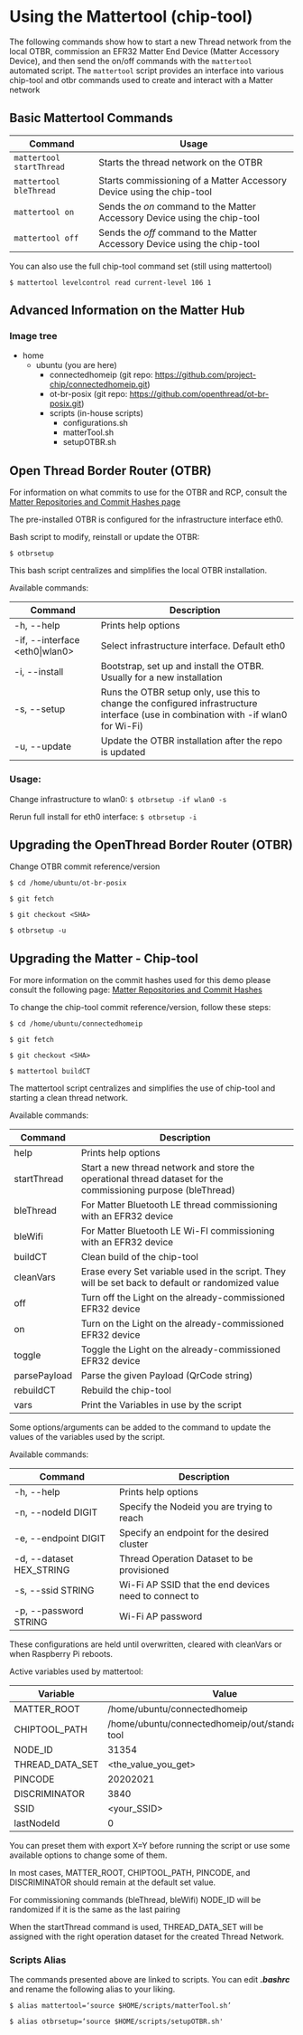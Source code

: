# Using the Mattertool (chip-tool)

The following commands show how to start a new Thread network from the local
OTBR, commission an EFR32 Matter End Device (Matter Accessory Device), and then
send the on/off commands with the `mattertool` automated script. The `mattertool` 
script provides an interface into various chip-tool and otbr commands used to create 
and interact with a Matter network

## Basic Mattertool Commands

| **Command**              | **Usage**                                                                 |
| ------------------------ | ------------------------------------------------------------------------- |
| `mattertool startThread` | Starts the thread network on the OTBR                                     |
| `mattertool bleThread`   | Starts commissioning of a Matter Accessory Device using the chip-tool      |
| `mattertool on`          | Sends the _on_ command to the Matter Accessory Device using the chip-tool  |
| `mattertool off`         | Sends the _off_ command to the Matter Accessory Device using the chip-tool |

You can also use the full chip-tool command set (still using mattertool)

```shell
$ mattertool levelcontrol read current-level 106 1
```
## Advanced Information on the Matter Hub

### Image tree

-   home
    -   ubuntu (you are here)
        -   connectedhomeip (git repo:
            https://github.com/project-chip/connectedhomeip.git)
        -   ot-br-posix (git repo:
            https://github.com/openthread/ot-br-posix.git)
        -   scripts (in-house scripts)
            -   configurations.sh
            -   matterTool.sh
            -   setupOTBR.sh

## Open Thread Border Router (OTBR)

For information on what commits to use for the OTBR and RCP, consult the
[Matter Repositories and Commit Hashes page](/matter/<docspace-docleaf-version>/matter-prerequisites)

The pre-installed OTBR is configured for the infrastructure interface eth0.

Bash script to modify, reinstall or update the OTBR:

```shell
$ otbrsetup
```

This bash script centralizes and simplifies the local OTBR installation.

Available commands:

| **Command**                    | **Description**                                                                                                                    |
| ------------------------------ | ---------------------------------------------------------------------------------------------------------------------------------- |
| -h, --help                     | Prints help options                                                                                                                |
| -if, --interface <eth0\|wlan0> | Select infrastructure interface. Default eth0                                                                                      |
| -i, --install                  | Bootstrap, set up and install the OTBR. Usually for a new installation                                                             |
| -s, --setup                    | Runs the OTBR setup only, use this to change the configured infrastructure interface (use in combination with -if wlan0 for Wi-Fi) |
| -u, --update                   | Update the OTBR installation after the repo is updated                                                                             |

### Usage:


Change infrastructure to wlan0: `$ otbrsetup -if wlan0 -s` 

Rerun full install for eth0 interface: `$ otbrsetup -i`

## Upgrading the OpenThread Border Router (OTBR)

Change OTBR commit reference/version

```shell
$ cd /home/ubuntu/ot-br-posix
```

```shell
$ git fetch
```

```shell
$ git checkout <SHA>
```

```shell
$ otbrsetup -u
```

## Upgrading the Matter - Chip-tool

For more information on the commit hashes used for this demo please consult the
following page:
[Matter Repositories and Commit Hashes](/matter/<docspace-docleaf-version>/matter-references/commit-hashes)

To change the chip-tool commit reference/version, follow these steps:

```shell
$ cd /home/ubuntu/connectedhomeip
```

```shell
$ git fetch
```

```shell
$ git checkout <SHA>
```

```shell
$ mattertool buildCT
```

The mattertool script centralizes and simplifies the use of chip-tool and
starting a clean thread network.


Available commands:

| **Command**  | **Description**                                                                                               |
| ------------ | ------------------------------------------------------------------------------------------------------------- |
| help         | Prints help options                                                                                           |
| startThread  | Start a new thread network and store the operational thread dataset for the commissioning purpose (bleThread) |
| bleThread    | For Matter Bluetooth LE thread commissioning with an EFR32 device                                             |
| bleWifi      | For Matter Bluetooth LE Wi-FI commissioning with an EFR32 device                                              |
| buildCT      | Clean build of the chip-tool                                                                                   |
| cleanVars    | Erase every Set variable used in the script. They will be set back to default or randomized value             |
| off          | Turn off the Light on the already-commissioned EFR32 device                                                   |
| on           | Turn on the Light on the already-commissioned EFR32 device                                                    |
| toggle       | Toggle the Light on the already-commissioned EFR32 device                                                     |
| parsePayload | Parse the given Payload (QrCode string)                                                                       |
| rebuildCT    | Rebuild the chip-tool                                                                                          |
| vars         | Print the Variables in use by the script                                                                      |


Some options/arguments can be added to the command to update the values of the
variables used by the script.


Available commands:

| **Command**              | **Description**                                       |
| ------------------------ | ----------------------------------------------------- |
| -h, --help               | Prints help options                                   |
| -n, --nodeId DIGIT       | Specify the Nodeid you are trying to reach            |
| -e, --endpoint DIGIT     | Specify an endpoint for the desired cluster           |
| -d, --dataset HEX_STRING | Thread Operation Dataset to be provisioned            |
| -s, --ssid STRING        | Wi-Fi AP SSID that the end devices need to connect to |
| -p, --password STRING    | Wi-Fi AP password                                     |

These configurations are held until overwritten, cleared with cleanVars or
when Raspberry Pi reboots.


Active variables used by mattertool:

| **Variable**    | **Value**                                             |
| --------------- | ----------------------------------------------------- |
| MATTER_ROOT     | /home/ubuntu/connectedhomeip                          |
| CHIPTOOL_PATH   | /home/ubuntu/connectedhomeip/out/standalone/chip-tool |
| NODE_ID         | 31354                                                 |
| THREAD_DATA_SET | \<the_value_you_get>                                  |
| PINCODE         | 20202021                                              |
| DISCRIMINATOR   | 3840                                                  |
| SSID            | \<your_SSID>                                          |
| lastNodeId      | 0                                                     |

You can preset them with export X=Y before running the script or use some
available options to change some of them.

In most cases, MATTER_ROOT, CHIPTOOL_PATH, PINCODE, and DISCRIMINATOR should
remain at the default set value.

For commissioning commands (bleThread, bleWifi) NODE_ID will be randomized if
it is the same as the last pairing

When the startThread command is used, THREAD_DATA_SET will be assigned with
the right operation dataset for the created Thread Network.

### Scripts Alias

The commands presented above are linked to scripts. You can edit **_.bashrc_**
and rename the following alias to your liking.

```shell
$ alias mattertool=‘source $HOME/scripts/matterTool.sh’
```

```shell
$ alias otbrsetup=‘source $HOME/scripts/setupOTBR.sh'
```
